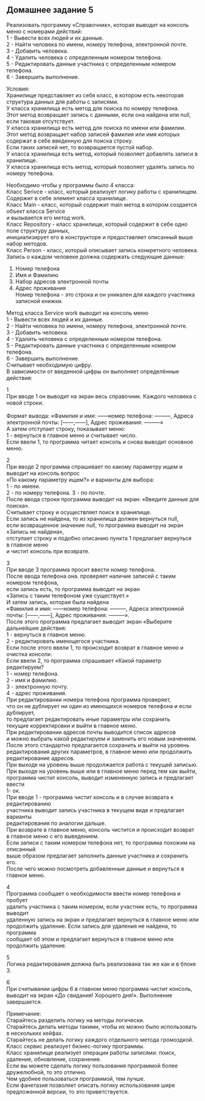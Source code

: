 ## Домашнее задание 5

Реализовать программу «Справочник», которая выводит на консоль меню с номерами действий:</br>
1 - Вывести всех людей и их данные.</br>
2 - Найти человека по имени, номеру телефона, электронной почте.</br>
3 - Добавить человека.</br>
4 - Удалить человека с определенным номером телефона.</br>
5 - Редактировать данные участника с определенным номером телефона.</br>
6 - Завершить выполнение.</br>

Условия:</br>
Хранилище представляет из себя класс, в котором есть некоторая структура данных для работы с записями.</br>
У класса хранилища есть метод для поиска по номеру телефона.</br>
Этот метод возвращает запись с данными, если она найдена или null, если таковая отсутствует.</br>
У класса хранилища есть метод для поиска по имени или фамилии.</br>
Этот метод возвращает набор записей фамилия или имя которых содержат в себе введенную для поиска строку.</br>
Если таких записей нет, то возвращается пустой набор.</br>
У класса хранилища есть метод, который позволяет добавлять записи в хранилище.</br>
У класса хранилища есть метод, который позволяет удалять запись по номеру телефона.</br>

Необходимо чтобы у программы было 4 класса: </br>
Класс Serivce - класс, который реализует логику работы с хранилищем.</br>
Содержит в себе элемент класса хранилище.</br>
Класс Main - класс, который содержит main метод в котором создается объект класса Service</br>
и вызывается его метод work.</br>
Класс Repository - класс хранилище, который содержит в себе одно поле структуру данных,</br>
инициализирует его в конструкторе и предоставляет описанный выше набор методов.</br>
Класс Person - класс, который описывает запись конкретного человека.</br> 
Запись о каждом человеке должна содержать следующие данные:</br>
1. Номер телефона</br>
2. Имя и Фамилию</br>
3. Набор адресов электронной почты</br>
4. Адрес проживания</br>
Номер телефона - это строка и он уникален для каждого участника записной книжки.</br>

Метод класса Service work выводит на консоль меню</br>
1 - Вывести всех людей и их данные.</br>
2 - Найти человека по имени, номеру телефона, электронной почте.</br>
3 - Добавить человека.</br>
4 - Удалить человека с определенным номером телефона.</br>
5 - Редактировать данные участника с определенным номером телефона.</br>
6 - Завершить выполнение.</br>
Считывает необходимую цифру.</br>
В зависимости от введенной цифры он выполняет определённые действия:</br>

1</br>
При вводе 1 он выводит на экран весь справочник. Каждого человека с новой строки. </br>  
Формат вывода: «Фамилия и имя: ——номер телефона: ———, Адреса электронной почты: [——,——], Адрес проживания: ———»</br>
А затем отступает строку, показывает меню:</br>
1 - вернуться в главное меню и считывает число.</br>
Если ввели 1, то программа читает консоль и снова выводит основное меню.</br>

2</br>
При вводе 2 программа спрашивает по какому параметру ищем и выводит на консоль вопрос</br>
«По какому параметру ищем?» и варианты для выбора:</br> 
1 - по имени.</br>
2 - по номеру телефона. 
3 - по почте.</br>
После ввода строки программа выводит на экран: «Введите данные для поиска».</br>
Считывает строку и осуществляет поиск в хранилище. </br>
Если запись не найдена, то из хранилища должен вернуться null, </br>
если возвращенное значение null, то программа выводит на экран «Запись не найдена»,</br>
отступает строку и подобно описанию пункта 1 предлагает вернуться </br> в главное меню</br>
и чистит консоль при возврате.</br>

3</br>
При вводе 3 программа просит ввести номер телефона.</br>
После ввода телефона она. проверяет наличие записей с таким номером телефона, </br>
если запись есть, то программа выводит на экран</br>
«Запись с таким телефоном уже существует.»</br>
И затем запись, которая была найдена</br>
«Фамилия и имя: ——номер телефона: ———, Адреса электронной почты: [——,——], Адрес проживания: ———».</br>
После этого программа предлагает выводит экран «Выберите дальнейшие действия:</br>
1 - вернуться в главное меню.</br>
2 - редактировать имеющегося участника.</br>
Если после этого ввели 1, то происходит возврат в главное меню и очистка консоли.</br>
Если ввели 2, то программа спрашивает «Какой параметр редактируем?</br>
1 - номер телефона.</br>
2 - имя и фамилию.</br>
3 - электронную почту.</br>
4 - адрес проживания.</br>
При редактировании номера телефона программа проверяет,</br>
что он не дублирует ни один из имеющихся номеров телефона и если дублирует,</br>
то предлагает редактировать иные параметры или сохранить</br>
текущие корректировки и выйти в главное меню. </br>
При редактировании адресов почты выводится список адресов</br>
и можно выбрать какой редактируем и заменить  его новым значением.</br>
После этого стандартно предлагается сохранить и выйти на уровень</br>
редактирования других параметров, в главное меню или продолжить редактирование адресов.</br>
При выходе на уровень выше продолжается работа с текущей записью.</br> 
При выходе на уровень выше или в главное меню перед тем как выйти,</br>
программа чистит консоль, выводит измененную запись и предлагает ввести</br>
1- ок. </br>
При вводе 1 - программа чистит консоль и в случае возврата к редактированию</br>
участника выводит запись участника в текущем виде и предлагает варианты</br>
редактирования по аналогии дальше. </br>
При возврате в главное меню, консоль чистится и происходит возврат</br>
в главное меню с его выведением.</br>
Если записи с таким номером телефона нет, то программа похожим на описанный</br>
выше образом предлагает заполнить данные участника и сохранить его.</br>
После чего можно посмотреть добавленные данные и вернуться в главное меню.</br>

4</br>
Программа сообщает о необходимости ввести номер телефона и пробует</br>
удалить участника с таким номером, если участник есть, то программа выводит</br>
удаленную запись на экран и предлагает вернуться в главное меню или</br>
продолжить удаление. Если запись для удаления не найдена, то программа </br>
сообщает об этом и предлагает вернуться в главное меню или продолжить удаление.</br>

5</br>
Логика редактирования должна быть реализована так же как и в блоке 3.</br>

6</br>
При считывании цифры 6 в главном меню программа чистит консоль,</br>
выводит на экран «До свидания! Хорошего дня!». Выполнение завершается.</br>


Примечание: </br>
Старайтесь разделить логику на методы логически. </br>
Старайтесь делать методы такими, чтобы их можно было использовать в нескольких кейфах.</br>
Старайтесь не делать логику каждого отдельного метода громоздкой.</br>
Kласс сервис реализует бизнес-логику программы. </br> 
Класс хранилище реализует операции работы записями: поиск, удаление, обновление, сохранение.</br>
Если вы можете сделать логику пользования программой более дружелюбной, то это отлично.</br>
Чем удобнее пользоваться программой, тем лучше.</br> 
Если фанетазия позволяет описать логику использования шире предложенной версии, то это приветствуется.</br>
